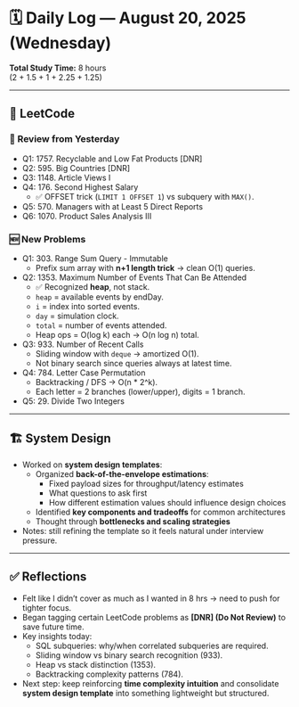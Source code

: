 # 🗓️ Daily Log —  August 20, 2025 (Wednesday)

**Total Study Time:** 8 hours  
(2 + 1.5 + 1 + 2.25 + 1.25)

---

## 🔢 LeetCode

### 🔄 Review from Yesterday
- Q1: 1757. Recyclable and Low Fat Products [DNR]  
- Q2: 595. Big Countries [DNR]  
- Q3: 1148. Article Views I  
- Q4: 176. Second Highest Salary  
  - ✅ OFFSET trick (`LIMIT 1 OFFSET 1`) vs subquery with `MAX()`.
- Q5: 570. Managers with at Least 5 Direct Reports  
- Q6: 1070. Product Sales Analysis III 

### 🆕 New Problems
- Q1: 303. Range Sum Query - Immutable  
  - Prefix sum array with **n+1 length trick** → clean O(1) queries.  
- Q2: 1353. Maximum Number of Events That Can Be Attended  
  - ✅ Recognized **heap**, not stack.  
  - `heap` = available events by endDay.  
  - `i` = index into sorted events.  
  - `day` = simulation clock.  
  - `total` = number of events attended.  
  - Heap ops = O(log k) each → O(n log n) total.  
- Q3: 933. Number of Recent Calls  
  - Sliding window with `deque` → amortized O(1).  
  - Not binary search since queries always at latest time.  
- Q4: 784. Letter Case Permutation  
  - Backtracking / DFS → O(n * 2^k).  
  - Each letter = 2 branches (lower/upper), digits = 1 branch.  
- Q5: 29. Divide Two Integers

---

## 🏗 System Design
- Worked on **system design templates**:
  - Organized **back-of-the-envelope estimations**:
    - Fixed payload sizes for throughput/latency estimates
    - What questions to ask first
    - How different estimation values should influence design choices
  - Identified **key components and tradeoffs** for common architectures
  - Thought through **bottlenecks and scaling strategies**
- Notes: still refining the template so it feels natural under interview pressure.

---

## ✅ Reflections
- Felt like I didn’t cover as much as I wanted in 8 hrs → need to push for tighter focus.  
- Began tagging certain LeetCode problems as **[DNR] (Do Not Review)** to save future time.  
- Key insights today:  
  - SQL subqueries: why/when correlated subqueries are required.  
  - Sliding window vs binary search recognition (933).  
  - Heap vs stack distinction (1353).  
  - Backtracking complexity patterns (784).  
- Next step: keep reinforcing **time complexity intuition** and consolidate **system design template** into something lightweight but structured.  